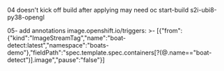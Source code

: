 
04 doesn't kick off build after applying
may need oc start-build s2i-ubi8-py38-opengl

05- 
add annotations
    image.openshift.io/triggers: >-
      [{"from":{"kind":"ImageStreamTag","name":"boat-detect:latest","namespace":"boats-demo"},"fieldPath":"spec.template.spec.containers[?(@.name==\"boat-detect\")].image","pause":"false"}]


